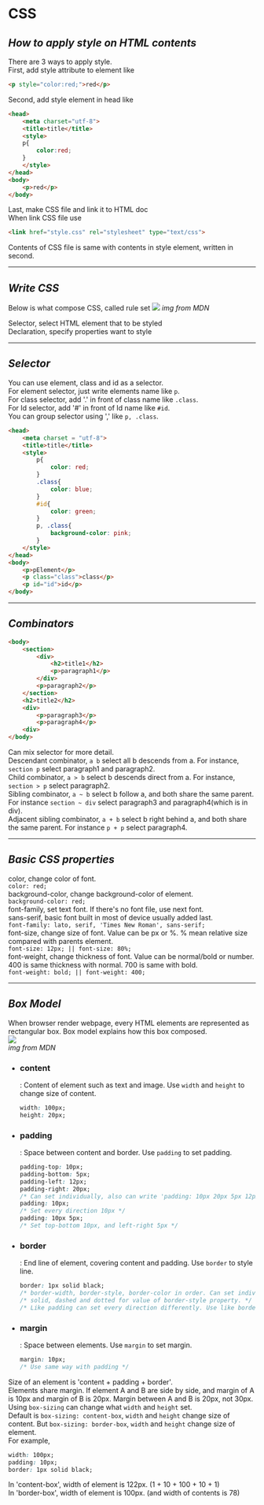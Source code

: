 # **CSS**

## *How to apply style on HTML contents*
There are 3 ways to apply style.   
First, add style attribute to element like
```html
<p style="color:red;">red</p>
```
Second, add style element in head like
```html
<head>
    <meta charset="utf-8">
    <title>title</title>
    <style>
    p{
        color:red;
    }
    </style>
</head>
<body>
    <p>red</p>
</body>
```
Last, make CSS file and link it to HTML doc   
When link CSS file use
```html
<link href="style.css" rel="stylesheet" type="text/css">
```
Contents of CSS file is same with contents in style element, written in second.

---
## *Write CSS*
Below is what compose CSS, called rule set
![](https://developer.mozilla.org/en-US/docs/Learn/Getting_started_with_the_web/CSS_basics/css-declaration-small.png)
*img from MDN*

Selector, select HTML element that to be styled  
Declaration, specify properties want to style   

---
## *Selector*
You can use element, class and id as a selector.   
For element selector, just write elements name like ```p```.   
For class selector, add '.' in front of class name like ```.class```.   
For Id selector, add '#' in front of Id name like ```#id```.   
You can group selector using ',' like ```p, .class```.
```html
<head>
    <meta charset = "utf-8">
    <title>title</title>
    <style>
        p{
            color: red;
        }
        .class{
            color: blue;
        }
        #id{
            color: green;
        }
        p, .class{
            background-color: pink;
        }
    </style>
</head>
<body>
    <p>pElement</p>
    <p class="class">class</p>
    <p id="id">id</p>
</body>
```

---
## *Combinators*
```html
<body>
    <section>
        <div>
            <h2>title1</h2>
            <p>paragraph1</p>
        </div>
        <p>paragraph2</p>
    </section>
    <h2>title2</h2>
    <div>
        <p>paragraph3</p>
        <p>paragraph4</p>
    <div>
</body>
```
Can mix selector for more detail.   
Descendant combinator, ```a b``` select all b descends from a. For instance, ```section p``` select paragraph1 and paragraph2.   
Child combinator, ```a > b``` select b descends direct from a. For instance, ```section > p``` select paragraph2.   
Sibling combinator, ```a ~ b``` select b follow a, and both share the same parent. For instance ```section ~ div``` select paragraph3 and paragraph4(which is in div).  
Adjacent sibling combinator, ```a + b``` select b right behind a, and both share the same parent. For instance ```p + p``` select paragraph4.   

---
## *Basic CSS properties*
color, change color of font.  
```color: red;```  
background-color, change background-color of element.   
```background-color: red;```  
font-family, set text font. If there's no font file, use next font.   
sans-serif, basic font built in most of device usually added last.   
```font-family: lato, serif, 'Times New Roman', sans-serif;```   
font-size, change size of font. Value can be px or %. % mean relative size compared with parents element.   
```font-size: 12px; || font-size: 80%;```    
font-weight, change thickness of font. Value can be normal/bold or number. 400 is same thickness with normal. 700 is same with bold.   
```font-weight: bold; || font-weight: 400;```   

---
## *Box Model*
When browser render webpage, every HTML elements are represented as rectangular box. Box model explains how this box composed.   
![](https://developer.mozilla.org/en-US/docs/Web/CSS/CSS_Box_Model/Introduction_to_the_CSS_box_model/boxmodel-(3).png)   
*img from MDN*   

- ### content   
    : Content of element such as text and image. Use ```width``` and ```height``` to change size of content.
    ```CSS
    width: 100px;
    height: 20px;
    ```
- ### padding   
    : Space between content and border. Use ```padding``` to set padding.
    ```CSS
    padding-top: 10px;
    padding-bottom: 5px;
    padding-left: 12px;
    padding-right: 20px;
    /* Can set individually, also can write 'padding: 10px 20px 5px 12px;' top right bottom left in order. */
    padding: 10px;
    /* Set every direction 10px */
    padding: 10px 5px;
    /* Set top-bottom 10px, and left-right 5px */
    ```
- ### border
    : End line of element, covering content and padding. Use ```border``` to style line.
    ```CSS
    border: 1px solid black;
    /* border-width, border-style, border-color in order. Can set individually too.*/
    /* solid, dashed and dotted for value of border-style property. */
    /* Like padding can set every direction differently. Use like border-top. */
    ```

- ### margin
    : Space between elements. Use ```margin``` to set margin.
    ```CSS
    margin: 10px;
    /* Use same way with padding */
    ```

Size of an element is 'content + padding + border'.   
Elements share margin. If element A and B are side by side, and margin of A is 10px and margin of B is 20px. Margin between A and B is 20px, not 30px.   
Using ```box-sizing``` can change what ```width``` and ```height``` set.   
Default is ```box-sizing: content-box```, ```width``` and ```height``` change size of content. But ```box-sizing: border-box```, ```width``` and ```height``` change size of element.   
For example,
```CSS
width: 100px;
padding: 10px;
border: 1px solid black;
```
In 'content-box', width of element is 122px. (1 + 10 + 100 + 10 + 1)   
In 'border-box', width of element is 100px. (and width of contents is 78)